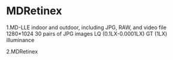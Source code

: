 # MDRetinex
1.MD-LLE 
indoor and outdoor, including JPG, RAW, and video file
1280*1024 
30 pairs of JPG images 
LQ (0.1LX-0.0001LX) 
GT (1LX) illuminance

2.MDRetinex 
